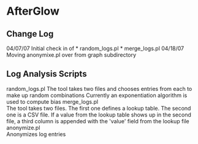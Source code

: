 AfterGlow
=========

Change Log
----------

04/07/07
    Initial check in of 
    * random_logs.pl
    * merge_logs.pl
04/18/07
    Moving anonymixe.pl over from graph subdirectory

Log Analysis Scripts
--------------------

random_logs.pl
    The tool takes two files and chooses entries from each
    to make up random combinations
    Currently an exponentiation algorithm is used to compute bias
merge_logs.pl 		
    The tool takes two files. The first one defines a 
    lookup table. The second one is a CSV file. If a value
    from the lookup table shows up in the second file, 
    a third column is appended with the 'value' field
    from the lookup file
anonymize.pl		
    Anonymizes log entries

